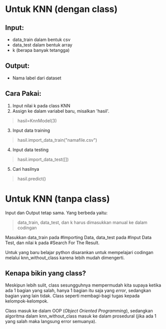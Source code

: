 # Untuk KNN (dengan class)

## Input:
- data_train dalam bentuk csv
- data_test dalam bentuk array
- k (berapa banyak tetangga)

## Output:
- Nama label dari dataset

## Cara Pakai:
1. Input nilai k pada class KNN
2. Assign ke dalam variabel baru, misalkan 'hasil'.
> hasil=KnnModel(3)
3. Input data training
> hasil.import_data_train("namafile.csv")
4. Input data testing
> hasil.import_data_test([])
5. Cari hasilnya
> hasil.predict()

# Untuk KNN (tanpa class)

Input dan Output tetap sama. Yang berbeda yaitu:
> data_train, data_test, dan k harus dimasukkan manual ke dalam codingan

Masukkan data_train pada #Importing Data, data_test pada #Input Data Test, dan nilai k pada #Search For The Result.

Untuk yang baru belajar python disarankan untuk mempelajari codingan melalui knn_without_class karena lebih mudah dimengerti.

## Kenapa bikin yang class?
Meskipun lebih sulit, class sesungguhnya mempermudah kita supaya ketika ada 1 bagian yang salah, hanya 1 bagian itu saja yang _error_, sedangkan bagian yang lain tidak. Class seperti membagi-bagi tugas kepada kelompok-kelompok.

Class masuk ke dalam OOP (_Object Oriented Programming_), sedangkan algoritma dalam knn_without_class masuk ke dalam prosedural (jika ada 1 yang salah maka langsung error semuanya).
